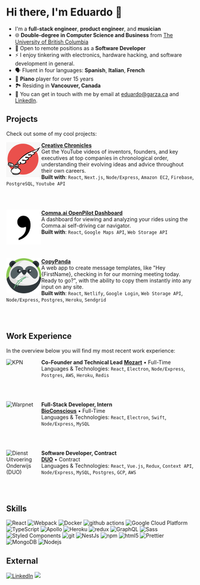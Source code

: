 <h1>Hi there, I'm Eduardo 👋</h1>

- I'm a **full-stack engineer**, **product engineer**, and **musician**
- 🌐 **Double-degree in Computer Science and Business** from [The University of British Columbia](https://www.ubc.ca)
- 💼 Open to remote positions as a **Software Developer**
- ⚡ I enjoy tinkering with electronics, hardware hacking, and software development in general.
- 🗣️ Fluent in four languages: **Spanish**, **Italian**, **French**
- 🎹 **Piano** player for over 15 years
- 🏞️ Residing in **Vancouver, Canada**
- 💬 You can get in touch with me by email at [eduardo@garza.ca](mailto:eduardo@garza.ca) and [LinkedIn](https://www.linkedin.com/in/eduardocgarza).

<h2>Projects</h2>

Check out some of my cool projects:

[<img align="left" height="94px" width="94px" alt="CC" src="https://github.com/eduardocgarza/eduardocgarza/blob/main/logo-creative-chronicles.png?raw=true"/>](https://creativechronicles.org)

[**Creative Chronicles**](https://creativechronicles.org) \
Get the YouTube videos of inventors, founders, and key executives at top companies in chronological order, understanding their evolving ideas and advice throughout their own careers. \
**Built with**: `React`, `Next.js`, `Node/Express`, `Amazon EC2`, `Firebase`, `PostgreSQL`, `Youtube API`

<br/>
<br/>

[<img align="left" height="94px" width="94px" alt="Comma.ai" src="https://github.com/eduardocgarza/eduardocgarza/blob/main/logo-comma.jpeg?raw=true"/>](https://openpilot.netlify.app)

[**Comma.ai OpenPilot Dashboard**](https://openpilot.netlify.app) \
A dashboard for viewing and analyzing your rides using the Comma.ai self-driving car navigator. \
**Built with**: `React`, `Google Maps API`, `Web Storage API`

<br/>
<br/>

[<img align="left" height="94px" width="94px" alt="CopyPanda" src="https://github.com/eduardocgarza/eduardocgarza/blob/main/logo-copypanda.png?raw=true"/>](https://copypanda.co)

[**CopyPanda**](https://copypanda.co) \
A web app to create message templates, like "Hey {FirstName}, checking in for our morning meeting today. Ready to go?", with the ability to copy them instantly into any input on any site. \
**Built with**: `React`, `Netlify`, `Google Login`, `Web Storage API`, `Node/Express`, `Postgres`, `Heroku`, `Sendgrid`

<br/>
<br/>

<h2>Work Experience</h2>

In the overview below you will find my most recent work experience:

[<img align="left" height="94px" width="94px" alt="KPN" src="https://github.com/roaldnefs/roaldnefs/blob/main/images/kpn.jpeg?raw=true"/>](https://www.kpn.com/)

**Co-Founder and Technical Lead**
[**Mozart**](https://mozartpianos.com) • Full-Time \
Languages & Technologies: `React`, `Electron`, `Node/Express`, `Postgres`, `AWS`, `Heroku`, `Redis` 

<br/>
<br/>

[<img align="left" height="94px" width="94px" alt="Warpnet" src="https://github.com/roaldnefs/roaldnefs/blob/main/images/warpnet.png?raw=true"/>](https://warpnet.nl/)

**Full-Stack Developer, Intern** \
[**BioConscious**](https://www.bioconscious.tech) • Full-Time \
Languages & Technologies: `React`, `Electron`, `Swift`, `Node/Express`, `MySQL`

<br/>
<br/>

[<img align="left" height="94px" width="94px" alt="Dienst Uitvoering Onderwijs (DUO)" src="https://github.com/roaldnefs/roaldnefs/blob/main/images/duo.jpeg?raw=true"/>](https://duo.nl/)

**Software Developer, Contract** \
[**DUO**](https://duo.nl/) • Contract \
Languages & Technologies: `React`, `Vue.js`, `Redux`, `Context API`, `Node/Express`, `MySQL`, `Postgres`, `GCP`, `AWS`

<br/>
<br/>

<h2>Skills</h2>

<p>
  <img alt="React" src="https://img.shields.io/badge/-React-45b8d8?style=flat-square&logo=react&logoColor=white" />
  <img alt="Webpack" src="https://img.shields.io/badge/-Webpack-8DD6F9?style=flat-square&logo=webpack&logoColor=white" /> 
  <img alt="Docker" src="https://img.shields.io/badge/-Docker-46a2f1?style=flat-square&logo=docker&logoColor=white" />
  <img alt="github actions" src="https://img.shields.io/badge/-Github_Actions-2088FF?style=flat-square&logo=github-actions&logoColor=white" />
  <img alt="Google Cloud Platform" src="https://img.shields.io/badge/-Google_Cloud_Platform-1a73e8?style=flat-square&logo=google-cloud&logoColor=white" />
  <img alt="TypeScript" src="https://img.shields.io/badge/-TypeScript-007ACC?style=flat-square&logo=typescript&logoColor=white" />
  <img alt="Apollo" src="https://img.shields.io/badge/-Apollo%20GraphQL-311C87?style=flat-square&logo=apollo-graphql&logoColor=white" />
  <img alt="Heroku" src="https://img.shields.io/badge/-Heroku-430098?style=flat-square&logo=heroku&logoColor=white" />
  <img alt="redux" src="https://img.shields.io/badge/-Redux-764ABC?style=flat-square&logo=redux&logoColor=white" />
  <img alt="GraphQL" src="https://img.shields.io/badge/-GraphQL-E10098?style=flat-square&logo=graphql&logoColor=white" />
  <img alt="Sass" src="https://img.shields.io/badge/-Sass-CC6699?style=flat-square&logo=sass&logoColor=white" />
  <img alt="Styled Components" src="https://img.shields.io/badge/-Styled_Components-db7092?style=flat-square&logo=styled-components&logoColor=white" />
  <img alt="git" src="https://img.shields.io/badge/-Git-F05032?style=flat-square&logo=git&logoColor=white" />
  <img alt="NestJs" src="https://img.shields.io/badge/-NestJs-ea2845?style=flat-square&logo=nestjs&logoColor=white" />
  <img alt="npm" src="https://img.shields.io/badge/-NPM-CB3837?style=flat-square&logo=npm&logoColor=white" />
  <img alt="html5" src="https://img.shields.io/badge/-HTML5-E34F26?style=flat-square&logo=html5&logoColor=white" />
  <img alt="Prettier" src="https://img.shields.io/badge/-Prettier-F7B93E?style=flat-square&logo=prettier&logoColor=white" />
  <img alt="MongoDB" src="https://img.shields.io/badge/-MongoDB-13aa52?style=flat-square&logo=mongodb&logoColor=white" />
  <img alt="Nodejs" src="https://img.shields.io/badge/-Nodejs-43853d?style=flat-square&logo=Node.js&logoColor=white" />
</p>

<h2>External</h2>
<p>
  <a href="https://www.linkedin.com/in/eduardocgarza" target="_blank"
    ><img
      alt="LinkedIn"
      src="https://img.shields.io/badge/linkedin-%230077B5.svg?&style=for-the-badge&logo=linkedin&logoColor=white"
  /></a>
  <!--<a href="https://twitter.com/eduardocgarza" target="_blank"
    ><img
      alt="Twitter"
      src="https://img.shields.io/badge/twitter-%231DA1F2.svg?&style=for-the-badge&logo=twitter&logoColor=white"
  /></a>-->
  <a href="https://www.youtube.com/@eduardocgarza"
    ><img
      src="https://img.shields.io/badge/youtube-%2312100E.svg?&style=for-the-badge&logo=youtube&logoColor=white"
  /></a>
</p>

<!--
<h2>Publications</h2>
<ul>
  <li>
    <a
      href="https://medium.com/better-programming/create-your-first-ethereum-smart-contract-with-remix-ide-667e46e81901"
      ><b> Create Your First Ethereum Smart Contract With Remix IDE</b></a
    ><br /><i>Build a Blockchain-powered chat from your browser!.</i>
  </li>
  <li>
    <a
      href="https://medium.com/@th.guibert/how-to-create-a-self-updating-readme-md-for-your-github-profile-f8b05744ca91"
      ><b>
        How to Create a Self-Updating README.md for Your GitHub Profile</b
      ></a
    ><br /><i>A good tutorial to do your first steps with GitHub Actions</i>
  </li>
  <li>
    <a
      href="https://medium.com/better-programming/how-you-should-structure-your-react-applications-e7dd32375a98"
      ><b> How You Should Structure Your React Applications</b></a
    ><br /><i>A matter of taste, sure, but here is an approach that scales.</i>
  </li>
  <li>
    <a
      href="https://medium.com/better-programming/pro-tips-to-help-you-get-started-with-your-side-project-15d01b76e0d8"
      ><b>Pro Tips to Help You Get Started With Your Side Project</b></a
    ><br /><i
      >Begin with solid foundations to keep the excitement kicking in...</i
    >
  </li>
  <li>
    <a
      href="https://medium.com/better-programming/how-to-take-care-of-your-personal-branding-as-a-programmer-2d3aeba56cb9"
      ><b>How to Take Care of Your Personal Branding as a Programmer</b></a
    ><br /><i>It’s more than just refreshing your resume</i>
  </li>
  <li>
    <a
      href="https://medium.com/better-programming/8-new-features-shipping-with-es2020-7a2721f710fb"
      ><b>7 New Features Shipping With ES2020</b></a
    ><br /><i
      >GlobalThis, optional chaining, private fields in classes, the nullish
      coalescing operator, and more</i
    >
  </li>
</ul>
-->
